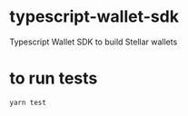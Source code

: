 # typescript-wallet-sdk
Typescript Wallet SDK to build Stellar wallets


# to run tests
```
yarn test
```
